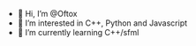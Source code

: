 - 👋 Hi, I’m @Oftox
- 👀 I’m interested in C++, Python and Javascript
- 🌱 I’m currently learning C++/sfml


<!---
Oftox/Oftox is a ✨ special ✨ repository because its `README.md` (this file) appears on your GitHub profile.
You can click the Preview link to take a look at your changes.
--->

